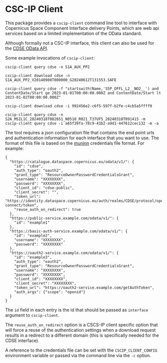 # CSC-IP Client

This package provides a `cscip-client` command line tool to interface with
Copernicus Space Component Interface delivery Points, which are web api
services based on a limited implementation of the OData standard.

Although formally not a CSC-IP interface, this client can also be used for the
[CDSE OData API](https://documentation.dataspace.copernicus.eu/APIs/OData.html).

Some example invocations of `cscip-client`:

    cscip-client query cdse -n S1A_AUX_PP2

    cscip-client download cdse -n S1A_AUX_PP2_V20140908T000000_G20240612T131553.SAFE

    cscip-client query cdse -f "startswith(Name,'S5P_OFFL_L2__NO2__') and ContentDate/Start ge 2023-01-01T00:00:00.000Z and ContentDate/Start lt 2023-01-02T00:00:00.000Z"

    cscip-client download cdse -i 992456e2-c6f5-597f-b2fe-c4cb5a5ffff9

    cscip-client query cdse -n S2A_MSIL1C_20240318T082651_N0510_R021_T37UFS_20240318T091415 -m
    cscip-client query cdse -i a65f39fa-78c9-41b2-a9d1-447612cec132 -m -a


The tool requires a json configuration file that contains the end point urls
and authentication information for each interface that you want to use.
The format of this file is based on the [muninn](https://github.com/stcorp/muninn>)
credentials file format. For example:

    {
      "https://catalogue.dataspace.copernicus.eu/odata/v1/": {
        "id": "cdse",
        "auth_type": "oauth2",
        "grant_type": "ResourceOwnerPasswordCredentialsGrant",
        "username": "XXXXXXXX",
        "password": "XXXXXXXX",
        "client_id": "cdse-public",
        "client_secret": "",
        "token_url": "https://identity.dataspace.copernicus.eu/auth/realms/CDSE/protocol/openid-connect/token",
        "reuse_auth_on_redirect": true
      },
      "https://public-service.example.com/odata/v1/": {
        "id": "example1"
      },
      "https://basic-auth-service.example.com/odata/v1/": {
        "id": "example2",
        "username": "XXXXXXXX",
        "password": "XXXXXXXX"
      },
      "https://oauth2-service.example.com/odata/v1/": {
        "id": "example3",
        "auth_type": "oauth2",
        "grant_type": "ResourceOwnerPasswordCredentialsGrant",
        "username": "XXXXXXXX",
        "password": "XXXXXXXX",
        "client_id": "XXXXXXXX",
        "client_secret": "XXXXXXXX",
        "token_url": "https://oauth2-service.example.com/getAuthToken",
        "auth_args": {"scope": "openid"}
      }
    }

The `id` field in each entry is the id that should be passed as `interface`
argument to `cscip-client`.

The `reuse_auth_on_redirect` option is a CSCS-IP client specific option that
will force a reuse of the authentication settings when a download request
results in a redirect to a different domain (this is specifically needed for
the CDSE interface).

A reference to the credentials file can be set with the `CSCIP_CLIENT_CONFIG`
environment variable or passed via the command line via the `-c` option.
